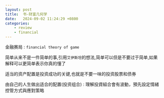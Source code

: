 ```yaml
---
layout: post
title:  书-财富几何学
date:   2024-09-02 11:24:29 +0800
categories: 
    - review 
    - financial
---
```


金融赛局 : `financial theory of game`

简单从来不是一件简单的事,引用`艾伊斯坦`的想法,简单可以但是不要过于简单,如果解释可以更简单表示你真的懂了


适当的资产配置是投资成功的关键,也就是不要一味的投资股票和债券

由自己的人生做出适合的配置(投资组合) : 理解投資組合會有波動，預先設定情緒控管方式與應對策略